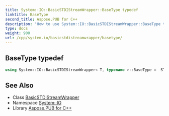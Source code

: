 ```yaml
---
title: System::IO::BasicSTDIStreamWrapper::BaseType typedef
linktitle: BaseType
second_title: Aspose.PUB for C++
description: 'How to use System::IO::BasicSTDIStreamWrapper::BaseType typedef of System::IO::BasicSTDIStreamWrapper class in C++.'
type: docs
weight: 900
url: /cpp/system.io/basicstdistreamwrapper/basetype/
---
```

## BaseType typedef




```cpp
using System::IO::BasicSTDIStreamWrapper< T, typename >::BaseType =  STDIOStreamWrapperBase<T>
```

## See Also

* Class [BasicSTDIStreamWrapper](../)
* Namespace [System::IO](../../)
* Library [Aspose.PUB for C++](../../../)
